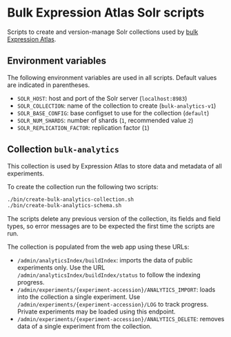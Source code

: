# Bulk Expression Atlas Solr scripts
Scripts to create and version-manage Solr collections used by [bulk Expression
Atlas](https://www.ebi.ac.uk/gxa).

## Environment variables
The following environment variables are used in all scripts. Default values are
indicated in parentheses.
* `SOLR_HOST`: host and port of the Solr server (`localhost:8983`)
* `SOLR_COLLECTION`: name of the collection to create (`bulk-analytics-v1`)
* `SOLR_BASE_CONFIG`: base configset to use for the collection (`default`)
* `SOLR_NUM_SHARDS`: number of shards (`1`, recommended value `2`)
* `SOLR_REPLICATION_FACTOR`: replication factor (`1`)

## Collection `bulk-analytics`
This collection is used by Expression Atlas to store data and metadata of all
experiments.

To create the collection run the following two scripts:
```bash
./bin/create-bulk-analytics-collection.sh
./bin/create-bulk-analytics-schema.sh
```

The scripts delete any previous version of the collection, its fields and field
types, so error messages are to be expected the first time the scripts are run.

The collection is populated from the web app using these URLs:
* `/admin/analyticsIndex/buildIndex`: imports the data of public experiments
only. Use the URL `/admin/analyticsIndex/buildIndex/status` to follow the
indexing progress.
* `/admin/experiments/{experiment-accession}/ANALYTICS_IMPORT`: loads into the
collection a single experiment. Use
`/admin/experiments/{experiment-accession}/LOG` to track progress. Private
experiments may be loaded using this endpoint.
* `/admin/experiments/{experiment-accession}/ANALYTICS_DELETE`: removes data of
a single experiment from the collection.
